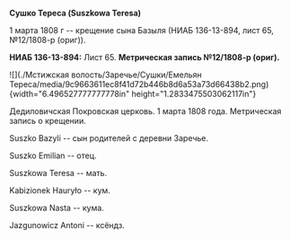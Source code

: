 **Сушко Тереса (Suszkowa Teresa)**

1 марта 1808 г -- крещение сына Базыля (НИАБ 136-13-894, лист 65,
№12/1808-р (ориг)).

**НИАБ 136-13-894:** Лист 65. **Метрическая запись №12/1808-р (ориг).**

![](./Мстижская волость/Заречье/Сушки/Емельян Тереса/media/9c9663611ec8f41d72b446b8d6a53a73d66438b2.png){width="6.496527777777778in"
height="1.2833475503062117in"}

Дедиловичская Покровская церковь. 1 марта 1808 года. Метрическая запись
о крещении.

Suszko Bazyli -- сын родителей с деревни Заречье.

Suszko Emilian -- отец.

Suszkowa Teresa -- мать.

Kabizionek Hauryło -- кум.

Suszkowa Nasta -- кума.

Jazgunowicz Antoni -- ксёндз.

